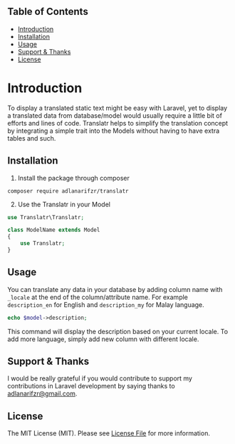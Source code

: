 ## <a name="table-of-contents"></a>Table of Contents
* [Introduction](#introduction)
* [Installation](#installation)
* [Usage](#usage)
* [Support & Thanks](#support)
* [License]($license)

# Introduction
To display a translated static text might be easy with Laravel, yet to display a translated data from database/model would usually require a little bit of efforts and lines of code. Translatr helps to simplify the translation concept by integrating a simple trait into the Models without having to have extra tables and such.

## Installation
1. Install the package through composer
```
composer require adlanarifzr/translatr
```
2. Use the Translatr in your Model 
```php
use Translatr\Translatr;

class ModelName extends Model
{
    use Translatr;
}
```

## Usage
You can translate any data in your database by adding column name with ```_locale``` at the end of the column/attribute name. For example ```description_en``` for English and ```description_my``` for Malay language.
```php
echo $model->description;
```
This command will display the description based on your current locale. To add more language, simply add new column with different locale.

## <a name="support"></a>Support & Thanks
I would be really grateful if you would contribute to support my contributions in Laravel development by saying thanks to [adlanarifzr@gmail.com](mailto:adlanarifzr@gmail.com).

## License
The MIT License (MIT). Please see [License File](LICENSE.md) for more information.
